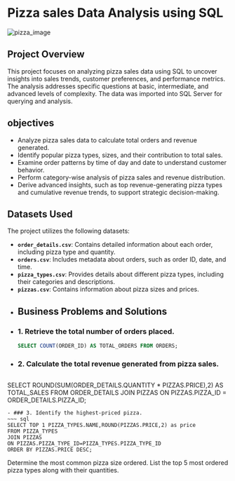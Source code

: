 # Pizza sales Data Analysis using SQL
![pizza_image](https://cdn.mavenanalytics.io/public/profile/c861d330-0041-701c-3520-ca1989a3cbcc/projects/1.jpg)
## Project Overview
This project focuses on analyzing pizza sales data using SQL to uncover insights into sales trends, customer preferences, and performance metrics. The analysis addresses specific questions at basic, intermediate, and advanced levels of complexity. The data was imported into SQL Server for querying and analysis.
## objectives
- Analyze pizza sales data to calculate total orders and revenue generated.  
- Identify popular pizza types, sizes, and their contribution to total sales.  
- Examine order patterns by time of day and date to understand customer behavior.  
- Perform category-wise analysis of pizza sales and revenue distribution.  
- Derive advanced insights, such as top revenue-generating pizza types and cumulative revenue trends, to support strategic decision-making.  
## Datasets Used
The project utilizes the following datasets:
- **`order_details.csv`**: Contains detailed information about each order, including pizza type and quantity.  
- **`orders.csv`**: Includes metadata about orders, such as order ID, date, and time.  
- **`pizza_types.csv`**: Provides details about different pizza types, including their categories and descriptions.  
- **`pizzas.csv`**: Contains information about pizza sizes and prices.
- ## Business Problems and Solutions
- ### 1. Retrieve the total number of orders placed.
  ~~~ sql
  SELECT COUNT(ORDER_ID) AS TOTAL_ORDERS FROM ORDERS;
  ~~~
- ### 2. Calculate the total revenue generated from pizza sales.
  ~~~ sql
SELECT ROUND(SUM(ORDER_DETAILS.QUANTITY * PIZZAS.PRICE),2) AS TOTAL_SALES
FROM ORDER_DETAILS JOIN PIZZAS
ON PIZZAS.PIZZA_ID = ORDER_DETAILS.PIZZA_ID;
~~~
- ### 3. Identify the highest-priced pizza.
~~~ sql
SELECT TOP 1 PIZZA_TYPES.NAME,ROUND(PIZZAS.PRICE,2) as price
FROM PIZZA_TYPES
JOIN PIZZAS
ON PIZZAS.PIZZA_TYPE_ID=PIZZA_TYPES.PIZZA_TYPE_ID
ORDER BY PIZZAS.PRICE DESC;
~~~



Determine the most common pizza size ordered.
List the top 5 most ordered pizza types along with their quantities.

